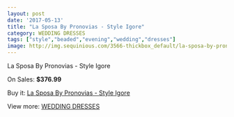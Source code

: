 ```yaml
---
layout: post
date: '2017-05-13'
title: "La Sposa By Pronovias - Style Igore"
category: WEDDING DRESSES
tags: ["style","beaded","evening","wedding","dresses"]
image: http://img.sequinious.com/3566-thickbox_default/la-sposa-by-pronovias-style-igore.jpg
---
```

La Sposa By Pronovias - Style Igore

On Sales: **$376.99**
<a href="https://www.sequinious.com/wedding-dresses/1468-la-sposa-by-pronovias-style-igore.html"><amp-img layout="responsive" width="600" height="600" src="//img.sequinious.com/3566-thickbox_default/la-sposa-by-pronovias-style-igore.jpg" alt="La Sposa By Pronovias - Style Igore 0" /></a>
<a href="https://www.sequinious.com/wedding-dresses/1468-la-sposa-by-pronovias-style-igore.html"><amp-img layout="responsive" width="600" height="600" src="//img.sequinious.com/3568-thickbox_default/la-sposa-by-pronovias-style-igore.jpg" alt="La Sposa By Pronovias - Style Igore 1" /></a>
<a href="https://www.sequinious.com/wedding-dresses/1468-la-sposa-by-pronovias-style-igore.html"><amp-img layout="responsive" width="600" height="600" src="//img.sequinious.com/3567-thickbox_default/la-sposa-by-pronovias-style-igore.jpg" alt="La Sposa By Pronovias - Style Igore 2" /></a>

Buy it: [La Sposa By Pronovias - Style Igore](https://www.sequinious.com/wedding-dresses/1468-la-sposa-by-pronovias-style-igore.html "La Sposa By Pronovias - Style Igore")

View more: [WEDDING DRESSES](https://www.sequinious.com/2-wedding-dresses "WEDDING DRESSES")